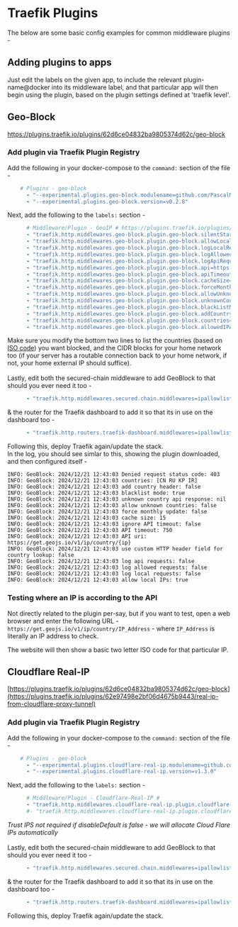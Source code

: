 # Traefik Plugins
The below are some basic config examples for common middleware plugins -  
## Adding plugins to apps
Just edit the labels on the given app, to include the relevant plugin-name@docker into its middleware label, and that particular app will then begin using the plugin, based on the plugin settings defined at 'traefik level'.  

## Geo-Block
https://plugins.traefik.io/plugins/62d6ce04832ba9805374d62c/geo-block  

### Add plugin via Traefik Plugin Registry
Add the following in your docker-compose to the `command:` section of the file -  
```yaml
    # Plugins - geo-block
      - "--experimental.plugins.geo-block.modulename=github.com/PascalMinder/geoblock"
      - "--experimental.plugins.geo-block.version=v0.2.8"
```
Next, add the following to the `labels:` section -  
```yaml
      # Middleware/Plugin - GeoIP # https://plugins.traefik.io/plugins/62d6ce04832ba9805374d62c/geo-block
      - "traefik.http.middlewares.geo-block.plugin.geo-block.silentStartUp=false"
      - "traefik.http.middlewares.geo-block.plugin.geo-block.allowLocalRequests=true"
      - "traefik.http.middlewares.geo-block.plugin.geo-block.logLocalRequests=false"
      - "traefik.http.middlewares.geo-block.plugin.geo-block.logAllowedRequests=false"
      - "traefik.http.middlewares.geo-block.plugin.geo-block.logApiRequests=false"
      - "traefik.http.middlewares.geo-block.plugin.geo-block.api=https://get.geojs.io/v1/ip/country/{ip}"
      - "traefik.http.middlewares.geo-block.plugin.geo-block.apiTimeoutMs=750"
      - "traefik.http.middlewares.geo-block.plugin.geo-block.cacheSize=15"
      - "traefik.http.middlewares.geo-block.plugin.geo-block.forceMonthlyUpdate=false"
      - "traefik.http.middlewares.geo-block.plugin.geo-block.allowUnknownCountries=false"
      - "traefik.http.middlewares.geo-block.plugin.geo-block.unknownCountryApiResponse=nil"
      - "traefik.http.middlewares.geo-block.plugin.geo-block.blackListMode=true"
      - "traefik.http.middlewares.geo-block.plugin.geo-block.addCountryHeader=false"
      - "traefik.http.middlewares.geo-block.plugin.geo-block.countries=CN,RU,KP,IR"
      - "traefik.http.middlewares.geo-block.plugin.geo-block.allowedIPAddresses=CIDR1,CIDR2,CIDR3"
```
Make sure you modify the bottom two lines to list the countries (based on [ISO code](https://en.wikipedia.org/wiki/List_of_ISO_3166_country_codes)) you want blocked, and the CIDR blocks for your home network too (if your server has a routable connection back to your home network, if not, your home external IP should suffice).  
&nbsp;  
Lastly, edit both the secured-chain middleware to add GeoBlock to that should you ever need it too - 
```yaml
      - "traefik.http.middlewares.secured.chain.middlewares=ipallowlist,default-headers,geo-block"
```
& the router for the Traefik dashboard to add it so that its in use on the dashboard too - 
```yaml
      - "traefik.http.routers.traefik-dashboard.middlewares=ipallowlist,geo-block@docker"
```
Following this, deploy Traefik again/update the stack.  
In the log, you should see simlar to this, showing the plugin downloaded, and then configured itself - 
```
INFO: GeoBlock: 2024/12/21 12:43:03 Denied request status code: 403
INFO: GeoBlock: 2024/12/21 12:43:03 countries: [CN RU KP IR]
INFO: GeoBlock: 2024/12/21 12:43:03 add country header: false
INFO: GeoBlock: 2024/12/21 12:43:03 blacklist mode: true
INFO: GeoBlock: 2024/12/21 12:43:03 unknown country api response: nil
INFO: GeoBlock: 2024/12/21 12:43:03 allow unknown countries: false
INFO: GeoBlock: 2024/12/21 12:43:03 force monthly update: false
INFO: GeoBlock: 2024/12/21 12:43:03 cache size: 15
INFO: GeoBlock: 2024/12/21 12:43:03 ignore API timeout: false
INFO: GeoBlock: 2024/12/21 12:43:03 API timeout: 750
INFO: GeoBlock: 2024/12/21 12:43:03 API uri: https://get.geojs.io/v1/ip/country/{ip}
INFO: GeoBlock: 2024/12/21 12:43:03 use custom HTTP header field for country lookup: false
INFO: GeoBlock: 2024/12/21 12:43:03 log api requests: false
INFO: GeoBlock: 2024/12/21 12:43:03 log allowed requests: false
INFO: GeoBlock: 2024/12/21 12:43:03 log local requests: false
INFO: GeoBlock: 2024/12/21 12:43:03 allow local IPs: true
```
### Testing where an IP is according to the API  
Not directly related to the plugin per-say, but if you want to test, open a web browser and enter the following URL -  
`https://get.geojs.io/v1/ip/country/IP_Address` - where `IP_Address` is literally an IP address to check.  

The website will then show a basic two letter ISO code for that particular IP.  

## Cloudflare Real-IP
[https://plugins.traefik.io/plugins/62d6ce04832ba9805374d62c/geo-block](https://plugins.traefik.io/plugins/62e97498e2bf06d4675b9443/real-ip-from-cloudflare-proxy-tunnel)

### Add plugin via Traefik Plugin Registry
Add the following in your docker-compose to the `command:` section of the file -  
```yaml
    # Plugins - geo-block
      - "--experimental.plugins.cloudflare-real-ip.modulename=github.com/BetterCorp/cloudflarewarp"
      - "--experimental.plugins.cloudflare-real-ip.version=v1.3.0"
```
Next, add the following to the `labels:` section -  
```yaml
      # Middleware/Plugin - Cloudflare-Real-IP #
      - "traefik.http.middlewares.cloudflare-real-ip.plugin.cloudflare-real-ip.disableDefault=false"
      #- "traefik.http.middlewares.cloudflare-real-ip.plugin.cloudflare-real-ip.trustip=" 
```
_Trust IPS not required if disableDefault is false - we will allocate Cloud Flare IPs automatically_  
&nbsp;  
Lastly, edit both the secured-chain middleware to add GeoBlock to that should you ever need it too - 
```yaml
      - "traefik.http.middlewares.secured.chain.middlewares=ipallowlist,default-headers,geo-block,cloudflare-real-ip"
```
& the router for the Traefik dashboard to add it so that its in use on the dashboard too - 
```yaml
      - "traefik.http.routers.traefik-dashboard.middlewares=ipallowlist,geo-block@docker,cloudflare-real-ip@docker"
```
Following this, deploy Traefik again/update the stack.  
